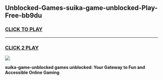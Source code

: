 
## Unblocked-Games-suika-game-unblocked-Play-Free-bb9du
<h3>
<a href="https://premium76.site?title=suika-game-unblocked&ref=17A">CLICK TO PLAY</a></h3>
<hr>

<h3>
<a href="https://premium76.site?title=suika-game-unblocked&ref=17A">CLICK 2 PLAY</a>
  
</h3>

<a href="https://premium76.site?title=suika-game-unblocked&ref=17A"><img src="https://clearcache.store/games.png"></a>


**suika-game-unblocked games unblocked: Your Gateway to Fun and Accessible Online Gaming**
